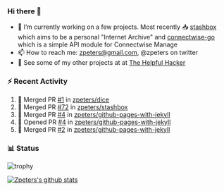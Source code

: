 ### Hi there 👋


- 🔭 I’m currently working on a few projects.  Most recently :inbox_tray: [stashbox](https://github.com/zpeters/stashbox) which aims to be a personal "Internet Archive" and [connectwise-go](https://github.com/zpeters/connectwise-go) which is a simple API module for Connectwise Manage
- 📫 How to reach me: zpeters@gmail.com, @zpeters on twitter
- 👋 See some of my other projects at at [The Helpful Hacker](https://thehelpfulhacker.net)

### :zap: Recent Activity

<!--START_SECTION:activity-->
1. 🎉 Merged PR [#1](https://github.com/zpeters/dice/pull/1) in [zpeters/dice](https://github.com/zpeters/dice)
2. 🎉 Merged PR [#72](https://github.com/zpeters/stashbox/pull/72) in [zpeters/stashbox](https://github.com/zpeters/stashbox)
3. 🎉 Merged PR [#4](https://github.com/zpeters/github-pages-with-jekyll/pull/4) in [zpeters/github-pages-with-jekyll](https://github.com/zpeters/github-pages-with-jekyll)
4. 💪 Opened PR [#4](https://github.com/zpeters/github-pages-with-jekyll/pull/4) in [zpeters/github-pages-with-jekyll](https://github.com/zpeters/github-pages-with-jekyll)
5. 🎉 Merged PR [#2](https://github.com/zpeters/github-pages-with-jekyll/pull/2) in [zpeters/github-pages-with-jekyll](https://github.com/zpeters/github-pages-with-jekyll)
<!--END_SECTION:activity-->

### :bar_chart: Status

![trophy](https://github-profile-trophy.vercel.app/?username=zpeters)

[![Zpeters's github stats](https://github-readme-stats.vercel.app/api?username=zpeters)](https://github.com/zpeters/github-readme-stats&show_icons=true)
